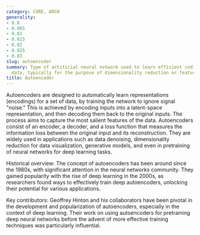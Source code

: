 ```yaml
---
category: CORE, ARCH
generality:
- 0.8
- 0.805
- 0.81
- 0.815
- 0.82
- 0.825
- 0.83
slug: autoencoder
summary: Type of artificial neural network used to learn efficient codings of unlabeled
  data, typically for the purpose of dimensionality reduction or feature learning.
title: Autoencoder
---
```


Autoencoders are designed to automatically learn representations (encodings) for a set of data, by training the network to ignore signal "noise." This is achieved by encoding inputs into a latent-space representation, and then decoding them back to the original inputs. The process aims to capture the most salient features of the data. Autoencoders consist of an encoder, a decoder, and a loss function that measures the information loss between the original input and its reconstruction. They are widely used in applications such as data denoising, dimensionality reduction for data visualization, generative models, and even in pretraining of neural networks for deep learning tasks.

Historical overview: The concept of autoencoders has been around since the 1980s, with significant attention in the neural networks community. They gained popularity with the rise of deep learning in the 2000s, as researchers found ways to effectively train deep autoencoders, unlocking their potential for various applications.

Key contributors: Geoffrey Hinton and his collaborators have been pivotal in the development and popularization of autoencoders, especially in the context of deep learning. Their work on using autoencoders for pretraining deep neural networks before the advent of more effective training techniques was particularly influential.